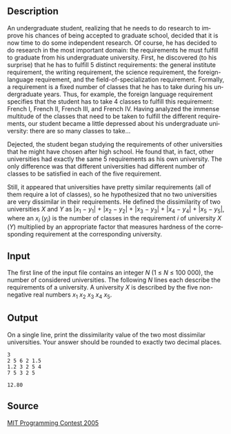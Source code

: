 <h2>Description</h2><span lang="en-us"><p>An undergraduate student, realizing that he needs to do research to improve his chances of being accepted to graduate school, decided that it is now time to do some independent research. Of course, he has decided to do research in the most important domain: the requirements he must fulfill to graduate from his undergraduate university. First, he discovered (to his surprise) that he has to fulfill 5 distinct requirements: the general institute requirement, the writing requirement, the science requirement, the foreign-language requirement, and the field-of-specialization requirement. Formally, a requirement is a fixed number of classes that he has to take during his undergraduate years. Thus, for example, the foreign language requirement specifies that the student has to take 4 classes to fulfill this requirement: French I, French II, French III, and French IV. Having analyzed the immense multitude of the classes that need to be taken to fulfill the different requirements, our student became a little depressed about his undergraduate university: there are so many classes to take…</p><p>Dejected, the student began studying the requirements of other universities that he might have chosen after high school. He found that, in fact, other universities had exactly the same 5 requirements as his own university. The only difference was that different universities had different number of classes to be satisfied in each of the five requirement.</p><p>Still, it appeared that universities have pretty similar requirements (all of them require a lot of classes), so he hypothesized that no two universities are very dissimilar in their requirements. He defined the dissimilarity of two universities <i>X</i> and <i>Y</i> as |<i>x</i><sub>1</sub> − <i>y</i><sub>1</sub>| + |<i>x</i><sub>2</sub> − <i>y</i><sub>2</sub>| + |<i>x</i><sub>3</sub> − <i>y</i><sub>3</sub>| + |<i>x</i><sub>4</sub> − <i>y</i><sub>4</sub>| + |<i>x</i><sub>5</sub> − <i>y</i><sub>5</sub>|, where an <i>x<sub>i</sub></i> (<i>y<sub>i</sub></i>) is the number of classes in the requirement <i>i</i> of university <i>X</i> (<i>Y</i>) multiplied by an appropriate factor that measures hardness of the corresponding requirement at the corresponding university.</p></span><h2>Input</h2><span lang="en-us"><p>The first line of the input file contains an integer <i>N</i> (1 ≤ <i>N</i> ≤ 100 000), the number of considered universities. The following <i>N</i> lines each describe the requirements of a university. A university <i>X</i> is described by the five non-negative real numbers <i>x</i><sub>1</sub> <i>x</i><sub>2</sub> <i>x</i><sub>3</sub> <i>x</i><sub>4</sub> <i>x</i><sub>5</sub>.</p></span><h2>Output</h2><p>On a single line, print the dissimilarity value of the two most dissimilar universities. Your answer should be rounded to exactly two decimal places.</p><pre><code class="language-input1">3
2 5 6 2 1.5
1.2 3 2 5 4
7 5 3 2 5</code></pre><pre><code class="language-output1">12.80</code></pre><h2>Source</h2><a href="searchproblem?field=source&amp;key=MIT+Programming+Contest+2005">MIT Programming Contest 2005</a>
